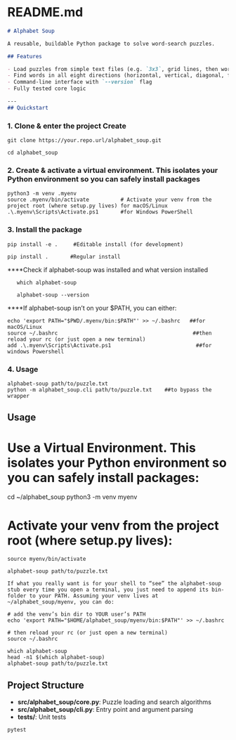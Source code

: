 

# README.md
```markdown
# Alphabet Soup

A reusable, buildable Python package to solve word-search puzzles.

## Features

- Load puzzles from simple text files (e.g. `3x3`, grid lines, then word list)
- Find words in all eight directions (horizontal, vertical, diagonal, forwards & backwards)
- Command-line interface with `--version` flag
- Fully tested core logic

---
## Quickstart
```
### 1. Clone & enter the project Create 

    git clone https://your.repo.url/alphabet_soup.git

    cd alphabet_soup

### 2. Create & activate a virtual environment. This isolates your Python environment so you can safely install packages
    python3 -m venv .myenv
    source .myenv/bin/activate          # Activate your venv from the project root (where setup.py lives) for macOS/Linux
    .\.myenv\Scripts\Activate.ps1       #for Windows PowerShell

### 3. Install the package
    pip install -e .     #Editable install (for development)

    pip install .       #Regular install
  ****Check if alphabet-soup was installed and what version installed
  
       which alphabet-soup
       
       alphabet-soup --version

****If alphabet-soup isn’t on your $PATH, you can either:

    echo 'export PATH="$PWD/.myenv/bin:$PATH"' >> ~/.bashrc   ##for  macOS/Linux
    source ~/.bashrc                                           ##then reload your rc (or just open a new terminal)
    add .\.myenv\Scripts\Activate.ps1                           ##for windows Powershell
   

### 4. Usage
    alphabet-soup path/to/puzzle.txt
    python -m alphabet_soup.cli path/to/puzzle.txt    ##to bypass the wrapper

## Usage

# Use a Virtual Environment. This isolates your Python environment so you can safely install packages:
cd ~/alphabet_soup
python3 -m venv myenv
# Activate your venv from the project root (where setup.py lives):
    source myenv/bin/activate

```
alphabet-soup path/to/puzzle.txt

If what you really want is for your shell to “see” the alphabet-soup stub every time you open a terminal, you just need to append its bin-folder to your PATH. Assuming your venv lives at ~/alphabet_soup/myenv, you can do:

# add the venv’s bin dir to YOUR user’s PATH
echo 'export PATH="$HOME/alphabet_soup/myenv/bin:$PATH"' >> ~/.bashrc

# then reload your rc (or just open a new terminal)
source ~/.bashrc

which alphabet-soup
head -n1 $(which alphabet-soup)
alphabet-soup path/to/puzzle.txt

```

## Project Structure

- **src/alphabet_soup/core.py**: Puzzle loading and search algorithms
- **src/alphabet_soup/cli.py**: Entry point and argument parsing
- **tests/**: Unit tests

```bash
pytest
```
```
``` 
